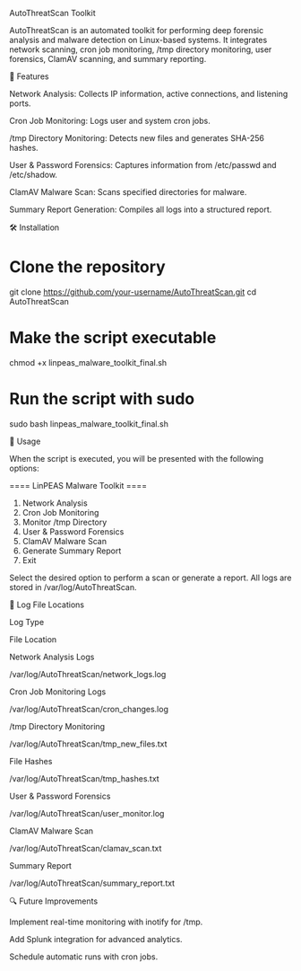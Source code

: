 AutoThreatScan Toolkit

AutoThreatScan is an automated toolkit for performing deep forensic analysis and malware detection on Linux-based systems. It integrates network scanning, cron job monitoring, /tmp directory monitoring, user forensics, ClamAV scanning, and summary reporting.

📌 Features

Network Analysis: Collects IP information, active connections, and listening ports.

Cron Job Monitoring: Logs user and system cron jobs.

/tmp Directory Monitoring: Detects new files and generates SHA-256 hashes.

User & Password Forensics: Captures information from /etc/passwd and /etc/shadow.

ClamAV Malware Scan: Scans specified directories for malware.

Summary Report Generation: Compiles all logs into a structured report.

🛠️ Installation

# Clone the repository
git clone https://github.com/your-username/AutoThreatScan.git
cd AutoThreatScan

# Make the script executable
chmod +x linpeas_malware_toolkit_final.sh

# Run the script with sudo
sudo bash linpeas_malware_toolkit_final.sh

🚀 Usage

When the script is executed, you will be presented with the following options:

==== LinPEAS Malware Toolkit ====
1) Network Analysis
2) Cron Job Monitoring
3) Monitor /tmp Directory
4) User & Password Forensics
5) ClamAV Malware Scan
6) Generate Summary Report
7) Exit

Select the desired option to perform a scan or generate a report. All logs are stored in /var/log/AutoThreatScan.

📂 Log File Locations

Log Type

File Location

Network Analysis Logs

/var/log/AutoThreatScan/network_logs.log

Cron Job Monitoring Logs

/var/log/AutoThreatScan/cron_changes.log

/tmp Directory Monitoring

/var/log/AutoThreatScan/tmp_new_files.txt

File Hashes

/var/log/AutoThreatScan/tmp_hashes.txt

User & Password Forensics

/var/log/AutoThreatScan/user_monitor.log

ClamAV Malware Scan

/var/log/AutoThreatScan/clamav_scan.txt

Summary Report

/var/log/AutoThreatScan/summary_report.txt

🔍 Future Improvements

Implement real-time monitoring with inotify for /tmp.

Add Splunk integration for advanced analytics.

Schedule automatic runs with cron jobs.
